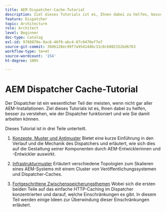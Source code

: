 ```yaml
---
title: AEM Dispatcher-Cache-Tutorial
description: Ziel dieses Tutorials ist es, Ihnen dabei zu helfen, besser zu verstehen, wie der Dispatcher funktioniert und wie Sie damit arbeiten können.
feature: Dispatcher
topic: Architecture
role: Architect
level: Beginner
doc-type: Catalog
exl-id: 9780870e-9ac6-46f9-abc4-87c9470ef7e7
source-git-commit: 30d6120ec99f7a95414dbc31c0cb002152bd6763
workflow-type: tm+mt
source-wordcount: '154'
ht-degree: 100%

---
```


# AEM Dispatcher Cache-Tutorial

Der Dispatcher ist ein wesentlicher Teil der meisten, wenn nicht gar aller AEM-Installationen. Ziel dieses Tutorials ist es, Ihnen dabei zu helfen, besser zu verstehen, wie der Dispatcher funktioniert und wie Sie damit arbeiten können.

Dieses Tutorial ist in drei Teile unterteilt.

1. [Konzepte, Muster und Antimuster](chapter-1.md)
Bietet eine kurze Einführung in den Verlauf und die Mechanik des Dispatchers und erläutert, wie sich dies auf die Gestaltung seiner Komponenten durch AEM-Entwicklerinnen und -Entwickler auswirkt.

1. [Infrastrukturmuster](chapter-2.md)
Erläutert verschiedene Topologien zum Skalieren eines AEM-Systems mit einem Cluster von Veröffentlichungssystemen und Dispatcher-Caches.

1. [Fortgeschrittene Zwischenspeicherungsthemen](chapter-3.md)
Wobei sich die ersten beiden Teile auf das einfache HTTP-Caching im Dispatcher konzentrierten und darauf, welche Einschränkungen es gibt. In diesem Teil werden einige Ideen zur Überwindung dieser Einschränkungen erläutert.
